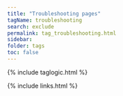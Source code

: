 ```yaml
---
title: "Troubleshooting pages"
tagName: troubleshooting
search: exclude
permalink: tag_troubleshooting.html
sidebar:
folder: tags
toc: false
---
```

{% include taglogic.html %}

{% include links.html %}
